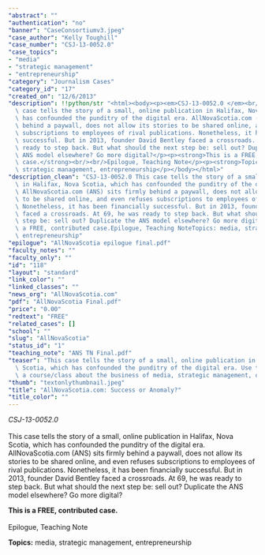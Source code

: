 ```yaml
---
"abstract": ""
"authentication": "no"
"banner": "CaseConsortiumv3.jpeg"
"case_author": "Kelly Toughill"
"case_number": "CSJ-13-0052.0"
"case_topics":
- "media"
- "strategic management"
- "entrepreneurship"
"category": "Journalism Cases"
"category_id": "17"
"created_on": "12/6/2013"
"description": !!python/str "<html><body><p><em>CSJ-13-0052.0 </em><br/><br/>This\
  \ case tells the story of a small, online publication in Halifax, Nova Scotia, which\
  \ has confounded the punditry of the digital era. AllNovaScotia.com (ANS) sits firmly\
  \ behind a paywall, does not allow its stories to be shared online, and even refuses\
  \ subscriptions to employees of rival publications. Nonetheless, it has been financially\
  \ successful. But in 2013, founder David Bentley faced a crossroads. At 69, he was\
  \ ready to step back. But what should the next step be: sell out? Duplicate the\
  \ ANS model elsewhere? Go more digital?</p><p><strong>This is a FREE, contributed\
  \ case.</strong><br/><br/>Epilogue, Teaching Note</p><p><strong>Topics:</strong> media,\
  \ strategic management, entrepreneurship</p></body></html>"
"description_clean": "CSJ-13-0052.0 This case tells the story of a small, online publication\
  \ in Halifax, Nova Scotia, which has confounded the punditry of the digital era.\
  \ AllNovaScotia.com (ANS) sits firmly behind a paywall, does not allow its stories\
  \ to be shared online, and even refuses subscriptions to employees of rival publications.\
  \ Nonetheless, it has been financially successful. But in 2013, founder David Bentley\
  \ faced a crossroads. At 69, he was ready to step back. But what should the next\
  \ step be: sell out? Duplicate the ANS model elsewhere? Go more digital?This is\
  \ a FREE, contributed case.Epilogue, Teaching NoteTopics: media, strategic management,\
  \ entrepreneurship"
"epilogue": "AllNovaScotia epilogue final.pdf"
"faculty_notes": ""
"faculty_only": ""
"id": "118"
"layout": "standard"
"link_color": ""
"linked_classes": ""
"news_org": "AllNovaScotia.com"
"pdf": "AllNovaScotia Final.pdf"
"price": "0.00"
"redtext": "FREE"
"related_cases": []
"school": ""
"slug": "AllNovaScotia"
"status_id": "1"
"teaching_note": "ANS TN Final.pdf"
"teaser": "This case tells the story of a small, online publication in Halifax, Nova\
  \ Scotia, which has confounded the punditry of the digital era. Use this case in\
  \ a course/class about the business of media, strategic management, or entrepreneurship."
"thumb": "textonlythumbnail.jpeg"
"title": "AllNovaScotia.com: Success or Anomaly?"
"title_color": ""
---
```

<html><body><p><em>CSJ-13-0052.0 </em><br/><br/>This case tells the story of a small, online publication in Halifax, Nova Scotia, which has confounded the punditry of the digital era. AllNovaScotia.com (ANS) sits firmly behind a paywall, does not allow its stories to be shared online, and even refuses subscriptions to employees of rival publications. Nonetheless, it has been financially successful. But in 2013, founder David Bentley faced a crossroads. At 69, he was ready to step back. But what should the next step be: sell out? Duplicate the ANS model elsewhere? Go more digital?</p><p><strong>This is a FREE, contributed case.</strong><br/><br/>Epilogue, Teaching Note</p><p><strong>Topics:</strong> media, strategic management, entrepreneurship</p></body></html>
